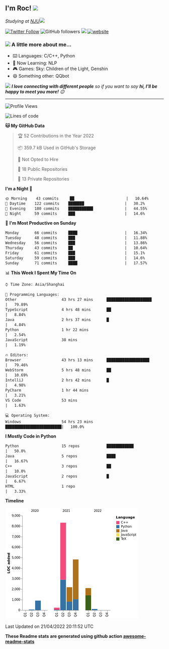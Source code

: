 <!-- <img align='right' src="https://media.giphy.com/media/M9gbBd9nbDrOTu1Mqx/giphy.gif" width="230"> -->
<h2>I'm Roc! <img src="https://media.giphy.com/media/12oufCB0MyZ1Go/giphy.gif" width="50"></h2>
<p><em>Studying at <a href="http://www.nju.edu.cn">NJU</a><img src="https://media.giphy.com/media/WUlplcMpOCEmTGBtBW/giphy.gif" width="50"> 
</em></p>

[![Twitter Follow](https://img.shields.io/twitter/follow/Roc78862980?label=Follow)](https://twitter.com/intent/follow?screen_name=Roc78862980)
![GitHub followers](https://img.shields.io/github/followers/roc136?label=Follow&style=social)
![](https://visitor-badge.glitch.me/badge?page_id=Roc136.Roc136)
[![website](https://img.shields.io/badge/Website-46a2f1.svg?&style=flat-square&logo=Google-Chrome&logoColor=white&link=https://blog.roc136.top)](https://blog.roc136.top)
<!-- ![Waka Readme](https://github.com/anmol098/anmol098/workflows/Waka%20Readme/badge.svg) -->
<!-- [![Linkedin: anmol](https://img.shields.io/badge/-anmol-blue?style=flat-square&logo=Linkedin&logoColor=white&link=https://www.linkedin.com/in/anmol-p-singh/)](https://www.linkedin.com/in/anmol-p-singh/) -->

### <img src="https://media.giphy.com/media/VgCDAzcKvsR6OM0uWg/giphy.gif" width="50"> A little more about me...  

- ⌨️ Languages: C/C++, Python
- 🌱 Now Learning: NLP
- 🎮 Games: Sky: Children of the Light, Genshin
- 😄 Something other: QQbot

<img src="https://media.giphy.com/media/LnQjpWaON8nhr21vNW/giphy.gif" width="60"> <em><b>I love connecting with different people</b> so if you want to say <b>hi, I'll be happy to meet you more!</b> 😊</em>

---
<!--START_SECTION:waka-->
![Profile Views](http://img.shields.io/badge/Profile%20Views-8-blue)

![Lines of code](https://img.shields.io/badge/From%20Hello%20World%20I%27ve%20Written-19%20Thousand%20lines%20of%20code-blue)

**🐱 My GitHub Data** 

> 🏆 52 Contributions in the Year 2022
 > 
> 📦 359.7 kB Used in GitHub's Storage 
 > 
> 🚫 Not Opted to Hire
 > 
> 📜 18 Public Repositories 
 > 
> 🔑 13 Private Repositories  
 > 
**I'm a Night 🦉** 

```text
🌞 Morning    43 commits     ██                       |   10.64% 
🌆 Daytime    122 commits    ███████                  |   30.2% 
🌃 Evening    180 commits    ███████████              |   44.55% 
🌙 Night      59 commits     ███                      |   14.6%

```
📅 **I'm Most Productive on Sunday** 

```text
Monday       66 commits     ████                     |   16.34% 
Tuesday      48 commits     ███                      |   11.88% 
Wednesday    56 commits     ███                      |   13.86% 
Thursday     43 commits     ██                       |   10.64% 
Friday       61 commits     ███                      |   15.1% 
Saturday     59 commits     ███                      |   14.6% 
Sunday       71 commits     ████                     |   17.57%

```


📊 **This Week I Spent My Time On** 

```text
⌚︎ Time Zone: Asia/Shanghai

💬 Programming Languages: 
Other                    43 hrs 27 mins      ████████████████████     |   79.89% 
TypeScript               4 hrs 48 mins       ██                       |   8.84% 
Java                     2 hrs 37 mins       █                        |   4.84% 
Python                   1 hr 22 mins                                 |   2.54% 
JavaScript               38 mins                                      |   1.19%

🔥 Editors: 
Browser                  43 hrs 13 mins      ███████████████████      |   79.46% 
WebStorm                 5 hrs 48 mins       ██                       |   10.69% 
IntelliJ                 2 hrs 42 mins       █                        |   4.98% 
PyCharm                  1 hr 44 mins                                 |   3.21% 
VS Code                  53 mins                                      |   1.63%

💻 Operating System: 
Windows                  54 hrs 23 mins      █████████████████████████|   100.0%

```

**I Mostly Code in Python** 

```text
Python                   15 repos            ████████████             |   50.0% 
Java                     5 repos             ████                     |   16.67% 
C++                      3 repos             ██                       |   10.0% 
JavaScript               2 repos             █                        |   6.67% 
HTML                     1 repo                                       |   3.33%

```


**Timeline**

![Chart not found](https://raw.githubusercontent.com/Roc136/Roc136/master/charts/bar_graph.png) 


 Last Updated on 21/04/2022 20:11:52 UTC
<!--END_SECTION:waka-->

**These Readme stats are generated using github action [awesome-readme-stats](https://github.com/Roc136/waka-readme-stats)**
